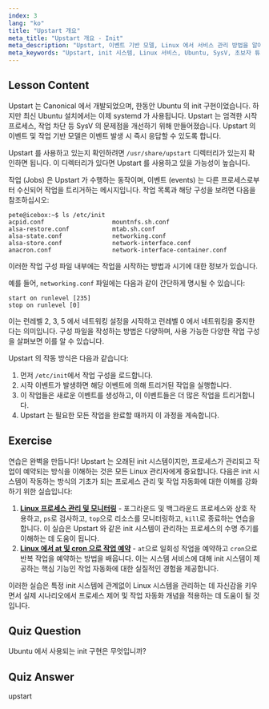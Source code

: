 ```yaml
---
index: 3
lang: "ko"
title: "Upstart 개요"
meta_title: "Upstart 개요 - Init"
meta_description: "Upstart, 이벤트 기반 모델, Linux 에서 서비스 관리 방법을 알아보세요. Upstart 작업 구성과 init 시스템으로서의 역할을 이해하세요."
meta_keywords: "Upstart, init 시스템, Linux 서비스, Ubuntu, SysV, 초보자 튜토리얼, Linux 가이드"
---
```


## Lesson Content

Upstart 는 Canonical 에서 개발되었으며, 한동안 Ubuntu 의 init 구현이었습니다. 하지만 최신 Ubuntu 설치에서는 이제 systemd 가 사용됩니다. Upstart 는 엄격한 시작 프로세스, 작업 차단 등 SysV 의 문제점을 개선하기 위해 만들어졌습니다. Upstart 의 이벤트 및 작업 기반 모델은 이벤트 발생 시 즉시 응답할 수 있도록 합니다.

Upstart 를 사용하고 있는지 확인하려면 `/usr/share/upstart` 디렉터리가 있는지 확인하면 됩니다. 이 디렉터리가 있다면 Upstart 를 사용하고 있을 가능성이 높습니다.

작업 (Jobs) 은 Upstart 가 수행하는 동작이며, 이벤트 (events) 는 다른 프로세스로부터 수신되어 작업을 트리거하는 메시지입니다. 작업 목록과 해당 구성을 보려면 다음을 참조하십시오:

```plaintext
pete@icebox:~$ ls /etc/init
acpid.conf                   mountnfs.sh.conf
alsa-restore.conf            mtab.sh.conf
alsa-state.conf              networking.conf
alsa-store.conf              network-interface.conf
anacron.conf                 network-interface-container.conf
```

이러한 작업 구성 파일 내부에는 작업을 시작하는 방법과 시기에 대한 정보가 있습니다.

예를 들어, `networking.conf` 파일에는 다음과 같이 간단하게 명시될 수 있습니다:

```plaintext
start on runlevel [235]
stop on runlevel [0]
```

이는 런레벨 2, 3, 5 에서 네트워킹 설정을 시작하고 런레벨 0 에서 네트워킹을 중지한다는 의미입니다. 구성 파일을 작성하는 방법은 다양하며, 사용 가능한 다양한 작업 구성을 살펴보면 이를 알 수 있습니다.

Upstart 의 작동 방식은 다음과 같습니다:

1. 먼저 `/etc/init`에서 작업 구성을 로드합니다.
2. 시작 이벤트가 발생하면 해당 이벤트에 의해 트리거된 작업을 실행합니다.
3. 이 작업들은 새로운 이벤트를 생성하고, 이 이벤트들은 더 많은 작업을 트리거합니다.
4. Upstart 는 필요한 모든 작업을 완료할 때까지 이 과정을 계속합니다.

## Exercise

연습은 완벽을 만듭니다! Upstart 는 오래된 init 시스템이지만, 프로세스가 관리되고 작업이 예약되는 방식을 이해하는 것은 모든 Linux 관리자에게 중요합니다. 다음은 init 시스템이 작동하는 방식의 기초가 되는 프로세스 관리 및 작업 자동화에 대한 이해를 강화하기 위한 실습입니다:

1. **[Linux 프로세스 관리 및 모니터링](https://labex.io/ko/labs/comptia-manage-and-monitor-linux-processes-590864)** - 포그라운드 및 백그라운드 프로세스와 상호 작용하고, `ps`로 검사하고, `top`으로 리소스를 모니터링하고, `kill`로 종료하는 연습을 합니다. 이 실습은 Upstart 와 같은 init 시스템이 관리하는 프로세스의 수명 주기를 이해하는 데 도움이 됩니다.
2. **[Linux 에서 at 및 cron 으로 작업 예약](https://labex.io/ko/labs/comptia-schedule-tasks-with-at-and-cron-in-linux-590870)** - `at`으로 일회성 작업을 예약하고 `cron`으로 반복 작업을 예약하는 방법을 배웁니다. 이는 시스템 서비스에 대해 init 시스템이 제공하는 핵심 기능인 작업 자동화에 대한 실질적인 경험을 제공합니다.

이러한 실습은 특정 init 시스템에 관계없이 Linux 시스템을 관리하는 데 자신감을 키우면서 실제 시나리오에서 프로세스 제어 및 작업 자동화 개념을 적용하는 데 도움이 될 것입니다.

## Quiz Question

Ubuntu 에서 사용되는 init 구현은 무엇입니까?

## Quiz Answer

upstart
